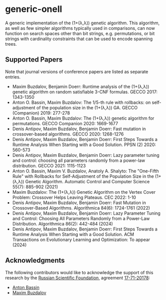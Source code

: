 # generic-onell

A generic implementation of the (1+(λ,λ)) genetic algorithm.
This algorithm, as well as few simpler algorithms typically used in comparisons,
can now function on search spaces other than bit strings, e.g. permutations,
or bit strings with cardinality constraints that can be used to encode spanning trees.

## Supported Papers

Note that journal versions of conference papers are listed as separate entries.

* Maxim Buzdalov, Benjamin Doerr:
  Runtime analysis of the (1+(λ,λ)) genetic algorithm on random satisfiable 3-CNF formulas.
  GECCO 2017: 1343-1350
* Anton O. Bassin, Maxim Buzdalov:
  The 1/5-th rule with rollbacks: on self-adjustment of the population size in the (1+(λ,λ)) GA.
  GECCO (Companion) 2019: 277-278
* Anton O. Bassin, Maxim Buzdalov:
  The (1+(λ,λ)) genetic algorithm for permutations.
  GECCO Companion 2020: 1669-1677
* Denis Antipov, Maxim Buzdalov, Benjamin Doerr:
  Fast mutation in crossover-based algorithms.
  GECCO 2020: 1268-1276
* Denis Antipov, Maxim Buzdalov, Benjamin Doerr:
  First Steps Towards a Runtime Analysis When Starting with a Good Solution.
  PPSN (2) 2020: 560-573
* Denis Antipov, Maxim Buzdalov, Benjamin Doerr:
  Lazy parameter tuning and control: choosing all parameters randomly from a power-law distribution.
  GECCO 2021: 1115-1123
* Anton O. Bassin, Maxim V. Buzdalov, Anatoly A. Shalyto:
  The "One-Fifth Rule" with Rollbacks for Self-Adjustment of the Population Size in the (1+(λ,λ)) Genetic Algorithm.
  Automatic Control and Computer Science 55(7): 885-902 (2021)
* Maxim Buzdalov:
  The (1+(λ,λ)) Genetic Algorithm on the Vertex Cover Problem: Crossover Helps Leaving Plateaus.
  CEC 2022: 1-10
* Denis Antipov, Maxim Buzdalov, Benjamin Doerr:
  Fast Mutation in Crossover-Based Algorithms.
  Algorithmica 84(6): 1724-1761 (2022)
* Denis Antipov, Maxim Buzdalov, Benjamin Doerr:
  Lazy Parameter Tuning and Control: Choosing All Parameters Randomly from a Power-Law Distribution.
  Algorithmica 86(2): 442-484 (2024)
* Denis Antipov, Maxim Buzdalov, Benjamin Doerr:
  First Steps Towards a Runtime Analysis When Starting with a Good Solution.
  ACM Transactions on Evolutionary Learning and Optimization: To appear (2024)

## Acknowledgments

The following contributors would like to acknowledge the support of this research by the [Russian Scientific Foundation](http://рнф.рф/en),
agreement [17-71-20178](http://рнф.рф/en/enprjcard/?rid=17-71-20178):

* [Anton Bassin](https://github.com/BASSIN)
* [Maxim Buzdalov](https://github.com/mbuzdalov)
